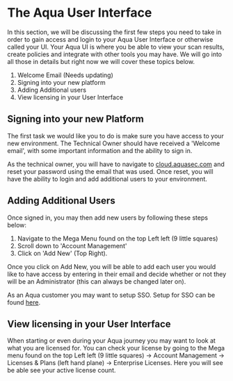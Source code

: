 # The Aqua User Interface

In this section, we will be discussing the first few steps you need to take in order to gain access and login to your Aqua User Interface or otherwise called your UI. Your Aqua UI is where you be able to view your scan results, create policies and integrate with other tools you may have. We will go into all those in details but right now we will cover these topics below.

1. Welcome Email (Needs updating)
1. Signing into your new platform
1. Adding Additional users
1. View licensing in your User Interface

## Signing into your new Platform

The first task we would like you to do is make sure you have access to your new environment. The Technical Owner should have received a 'Welcome email', with some important information and the ability to sign in.

As the technical owner, you will have to navigate to [cloud.aquasec.com](https://cloud.aquasec.com) and reset your password using the email that was used. Once reset, you will have the ability to login and add additional users to your environment.

## Adding Additional Users

Once signed in, you may then add new users by following these steps below:

 1. Navigate to the Mega Menu found on the top Left left (9 little squares)
 1. Scroll down to 'Account Management'
 1. Click on 'Add New' (Top Right).

Once you click on Add New, you will be able to add each user you would like to have access by entering in their email and decide whether or not they will be an Administrator (this can always be changed later on).

As an Aqua customer you may want to setup SSO. Setup for SSO can be found [here](https://support.aquasec.com/support/solutions/articles/16000111637-saml-setup-instructions).

## View licensing in your User Interface

When starting or even during your Aqua journey you may want to look at what you are licensed for. You can check your license by going to the Mega menu found on the top Left left (9 little squares) -> Account Management -> Licenses & Plans (left hand plane) -> Enterprise Licenses. Here you will see be able see your active license count.

